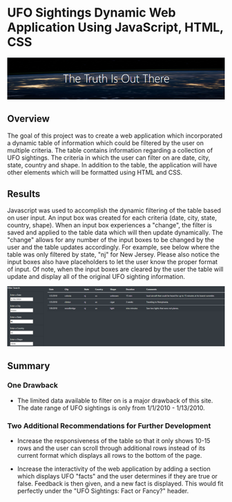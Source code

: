 # UFO Sightings Dynamic Web Application Using JavaScript, HTML, CSS

![jumbotron](./images/jumbotron.png)

## Overview

The goal of this project was to create a web application which incorporated a dynamic table of information which could be filtered by the user on 
multiple criteria. The table contains information regarding a collection of UFO sightings. The criteria in which the user can filter on are date, city, state, country and shape. In addition to the table, the application will have other elements which will be formatted using HTML and CSS.  

## Results

Javascript was used to accomplish the dynamic filtering of the table based on user input. An input box was created for each criteria (date, city, state, country, shape). When an input box experiences a "change", the filter is saved and applied to the table data which will then update dynamically. The "change" allows for any number of the input boxes to be changed by the user and the table updates accordingly. For example, see below where the table was only filtered by state, "nj" for New Jersey. Please also notice the input boxes also have placeholders to let the user know the proper format of input. Of note, when the input boxes are cleared by the user the table will update and display all of the original UFO sighting information. 

![ca search](./images/nj.png)

## Summary

### One Drawback

- The limited data available to filter on is a major drawback of this site. The date range of UFO sightings is only from 1/1/2010 - 1/13/2010.

### Two Additional Recommendations for Further Development

- Increase the responsiveness of the table so that it only shows 10-15 rows and the user can scroll through additional rows instead of its current format which displays all rows to the bottom of the page.

- Increase the interactivity of the web application by adding a section which displays UFO "facts" and the user determines if they are true or false. Feedback is then given, and a new fact is displayed. This would fit perfectly under the "UFO Sightings: Fact or Fancy?" header.
